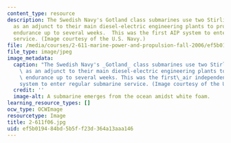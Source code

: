 ```yaml
---
content_type: resource
description: The Swedish Navy's Gotland class submarines use two Stirling cycle engines
  as an adjunct to their main diesel-electric engineering plants to provide underwater
  endurance up to several weeks.  This was the first AIP system to enter regular submarine
  service. (Image courtesy of the U.S. Navy.)
file: /media/courses/2-611-marine-power-and-propulsion-fall-2006/ef5b019484bd5b5ff23d364a13aaa146_2-611f06.jpg
file_type: image/jpeg
image_metadata:
  caption: "The Swedish Navy's _Gotland_ class submarines use two Stirling cycle engines\
    \ as an adjunct to their main diesel-electric engineering plants to provide underwater\
    \ endurance up to several weeks. This was the first\_air independent propulsion\_\
    system to enter regular submarine service. (Image courtesy of the U.S. Navy.)"
  credit: ''
  image-alt: A submarine emerges from the ocean amidst white foam.
learning_resource_types: []
ocw_type: OCWImage
resourcetype: Image
title: 2-611f06.jpg
uid: ef5b0194-84bd-5b5f-f23d-364a13aaa146
---
```

